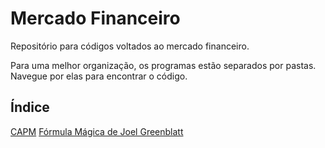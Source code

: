 # Mercado Financeiro
 Repositório para códigos voltados ao mercado financeiro.
 
 Para uma melhor organização, os programas estão separados por pastas.
 Navegue por elas para encontrar o código.

## Índice
 [CAPM](https://github.com/operdigao/Mercado-Financeiro/tree/main/CAPM)
 [Fórmula Mágica de Joel Greenblatt](https://github.com/operdigao/Mercado-Financeiro/tree/main/F%C3%B3rmula%20M%C3%A1gica%20de%20Joel%20Greenblatt)
